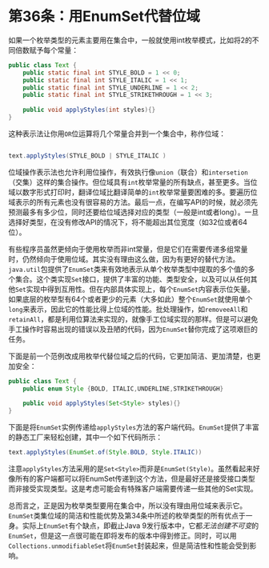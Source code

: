 # 第36条：用EnumSet代替位域

如果一个枚举类型的元素主要用在集合中，一般就使用int枚举模式，比如将2的不同倍数赋予每个常量：

```java
public class Text {
    public static final int STYLE_BOLD = 1 << 0;
    public static final int STYLE_ITALIC = 1 << 1;
    public static final int STYLE_UNDERLINE = 1 << 2;
    public static final int STYLE_STRIKETHROUGH = 1 << 3;
    
    public void applyStyles(int styles){}
}
```

这种表示法让你用`OR`位运算将几个常量合并到一个集合中，称作位域：

```java

text.applyStyles(STYLE_BOLD | STYLE_ITALIC )
```

位域操作表示法也允许利用位操作，有效执行像`union`（联合）和`intersetion`（交集）这样的集合操作。但位域具有`int`枚举常量的所有缺点，甚至更多。当位域以数字形式打印时，翻译位域比翻译简单的`int`枚举常量要困难的多。要遍历位域表示的所有元素也没有很容易的方法。最后一点，在编写API的时候，就必须先预测最多有多少位，同时还要给位域选择对应的类型（一般是int或者long）。一旦选择好类型，在没有修改API的情况下，将不能超出其位宽度（如32位或者64位）。

有些程序员虽然更倾向于使用枚举而非int常量，但是它们在需要传递多组常量时，仍然倾向于使用位域。其实没有理由这么做，因为有更好的替代方法。`java.util`包提供了`EnumSet`类来有效地表示从单个枚举类型中提取的多个值的多个集合。这个类实现`Set`接口，提供了丰富的功能、类型安全，以及可以从任何其他`Set`实现中得到互用性。但在内部具体实现上，每个`EnumSet`内容表示位矢量。如果底层的枚举型有64个或者更少的元素（大多如此）整个`EnumSet`就使用单个`long`来表示，因此它的性能比得上位域的性能。批处理操作，如`removeeAll`和`retainAll`，都是利用位算法来实现的，就像手工位域实现的那样。但是可以避免手工操作时容易出现的错误以及丑陋的代码，因为`EnumSet`替你完成了这项艰巨的任务。

下面是前一个范例改成用枚举代替位域之后的代码，它更加简洁、更加清楚，也更加安全：

```java
public class Text {
    public enum Style {BOLD, ITALIC,UNDERLINE,STRIKETHROUGH}
    
    public void applyStyles(Set<Style> styles){}
}
```

下面是将`EnumSet`实例传递给`applyStyles`方法的客户端代码。`EnumSet`提供了丰富的静态工厂来轻松创建，其中一个如下代码所示：

```java
text.applyStyles(EnumSet.of(Style.BOLD, Style.ITALIC))
```

注意`applyStyles`方法采用的是`Set<Style>`而非是`EnumSet(Style)`。虽然看起来好像所有的客户端都可以将EnumSet传递到这个方法，但是最好还是接受接口类型而非接受实现类型。这是考虑可能会有特殊客户端需要传递一些其他的Set实现。

总而言之，正是因为枚举类型要用在集合中，所以没有理由用位域来表示它。`EnumSet`类集位域的简洁和性能优势及第34条中所述的枚举类型的所有优点于一身。实际上`EnumSet`有个缺点，即截止Java 9发行版本中，它都*无法创建不可变*的`EnumSet`，但是这一点很可能在即将发布的版本中得到修正。同时，可以用`Collections.unmodifiableSet`将`EnumSet`封装起来，但是简洁性和性能会受到影响。